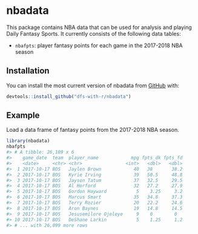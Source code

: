 
<!-- README.md is generated from README.Rmd. Please edit that file -->
nbadata
=======

This package contains NBA data that can be used for analysis and playing Daily Fantasy Sports. It currently consists of the following data tables:

-   `nbafpts`: player fantasy points for each game in the 2017-2018 NBA season

Installation
------------

You can install the most current version of nbadata from [GitHub](https://github.com/dfs-with-r/nbadata) with:

``` r
devtools::install_github("dfs-with-r/nbadata")
```

Example
-------

Load a data frame of fantasy points from the 2017-2018 NBA season.

``` r
library(nbadata)
nbafpts
#> # A tibble: 26,109 x 6
#>    game_date  team  player_name            mpg fpts_dk fpts_fd
#>    <date>     <chr> <chr>                <int>   <dbl>   <dbl>
#>  1 2017-10-17 BOS   Jaylen Brown            40   38       38.2
#>  2 2017-10-17 BOS   Kyrie Irving            39   50.5     48.8
#>  3 2017-10-17 BOS   Jayson Tatum            37   32.5     29.5
#>  4 2017-10-17 BOS   Al Horford              32   27.2     27.9
#>  5 2017-10-17 BOS   Gordon Hayward           5    3.25     3.2
#>  6 2017-10-17 BOS   Marcus Smart            35   34.8     37.3
#>  7 2017-10-17 BOS   Terry Rozier            20   22.2     24.6
#>  8 2017-10-17 BOS   Aron Baynes             19   14.8     14.5
#>  9 2017-10-17 BOS   Jesusemilore Ojeleye     9    0        0  
#> 10 2017-10-17 BOS   DeShane Larkin           5    1.25     1.2
#> # ... with 26,099 more rows
```
